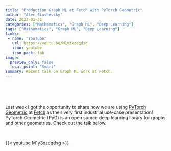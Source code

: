 ```yaml
---
title: "Production Graph ML at Fetch with PyTorch Geometric"
author: "Alec Stashevsky"
date: 2023-01-31
categories: ["Mathematics", "Graph ML", "Deep Learning"]
tags: ["Mathematics", "Graph ML", "Deep Learning"]
links:
 - name: "YouTube"
   url: https://youtu.be/M1y3xzeqdsg
   icon: youtube
   icon_pack: fab
image:
  preview_only: false
  focal_point: "Smart"
summary: Recent talk on Graph ML work at Fetch.
---
```


<br> 

<br>
 
<br>

Last week I got the opportunity to share how we are using [PyTorch Geometric](https://www.pyg.org/) at [Fetch](https://fetch.com/) as their very first industrial use-case presentation! PyTorch Geometric (PyG) is an open source deep learning library for graphs and other geometries. Check out the talk below.

<br>

{{< youtube M1y3xzeqdsg >}}
